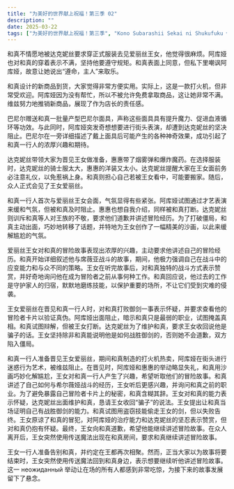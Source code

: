 ```yaml
---
title: "为美好的世界献上祝福！第三季 02"
description: ""
date: 2025-03-22
tags: ["为美好的世界献上祝福！第三季", "Kono Subarashii Sekai ni Shukufuku wo! S3", "202404"]
---
```


和真不情愿地被达克妮丝要求穿正式服装去见爱丽丝王女，他觉得很麻烦。阿库娅也对和真的穿着表示不满，坚持他要遵守规矩。和真表面上同意，但私下里嘲讽阿库娅，故意让她说出“遵命，主人”来取乐。

和真设计的新商品到货，大家觉得非常方便实用。实际上，这是一款打火机，但非常受欢迎。阿库娅因为没有帮忙，所以不被允许免费拿取商品，这让她非常不满。维兹努力地推销新商品，展现了作为店长的责任感。

巴尼尔赠送和真一批量产型巴尼尔面具，声称这些面具具有提升魔力、促进血液循环等功效。与此同时，阿库娅突发奇想想要进行街头表演，却遭到达克妮丝的坚决阻止。巴尼尔在一旁详细描述了戴上面具后可能产生的各种神奇效果，成功引起了和真一行人的浓厚兴趣和期待。

达克妮丝带领大家为晋见王女做准备，惠惠带了烟雾弹和爆炸魔药。在选择服装时，达克妮丝的骑士服太大，惠惠的洋装又太小。达克妮丝提醒大家在王女面前务必注意礼仪，以免惹祸上身。和真则担心自己若被王女看中，可能要搬家。随后，众人正式会见了王女爱丽丝。

和真一行人首次与爱丽丝王女会面，气氛显得有些紧张。阿库娅试图通过才艺表演来缓和气氛，但被和真及时阻止。惠惠也想自我介绍，同样被和真打断。达克妮丝则训斥和真等人对王族的不敬，要求他们道歉并讲述冒险经历。为了打破僵局，和真主动出面，巧妙地转移了话题，并特地为王女创作了一幅精美的沙画，以此来缓解尴尬的气氛。

爱丽丝王女对和真的冒险故事表现出浓厚的兴趣，主动要求他讲述自己的冒险经历。和真开始详细叙述他与席薇亚战斗的故事，期间，他极力强调自己在战斗中的应变能力和与众不同的策略。王女在听完故事后，对和真独特的战斗方式表示赞赏，并好奇地询问他在成为冒险者之前从事何种工作。和真回应说，他过去的工作是守护家人的归宿，默默地磨练技能，以保护重要的场所，不让它们受到灾难的侵袭。

王女爱丽丝在晋见和真一行人时，对和真打败御剑一事表示怀疑，并要求查看他的冒险者卡片以验证真伪。阿库娅出面阻止，暗示和真只是最弱的职业，试图掩盖真相。和真试图辩解，但被王女打断。达克妮丝为了维护和真，要求王女收回说他是骗子的话。王女坚持除非和真能说明他是如何战胜御剑的，否则她不会道歉，双方陷入僵局。

和真一行人准备晋见王女爱丽丝，期间和真制造的打火机热卖，阿库娅在街头进行迷惑行为艺术，被维兹阻止。在晋见时，阿库娅和惠惠的举动略显失礼，和真用沙画巧妙化解尴尬，王女对和真一行人产生了兴趣，希望听取他们的冒险故事。和真讲述了自己如何与希尔薇娅战斗的经历，王女听后更感兴趣，并询问和真之前的职业。为了避免暴露自己冒险者卡片上的秘密，和真含糊其辞。王女对和真的能力表示怀疑，达克妮丝出面维护和真，恳请王女收回“骗子”的说法。王女提出让和真当场证明自己有战胜御剑的能力。和真试图用盗窃技能偷走王女的剑，但以失败告终。王女原谅了和真的冒犯，对阿库娅的治疗能力和达克妮丝的坚忍表示赞赏，但对和真仍抱有怀疑。最终，王女向和真道歉，希望他能继续讲述冒险故事。在众人离开后，王女突然使用传送魔法出现在和真房间，要求和真继续讲述冒险故事。

王女一行人准备告别和真，并约定在王都再次相聚。然而，正当大家以为故事将要结束时，王女突然使用传送魔法回到和真身边，表示想要继续听他讲述冒险故事。这一 неожиданный 举动让在场的所有人都感到非常吃惊，为接下来的故事发展留下了悬念。
